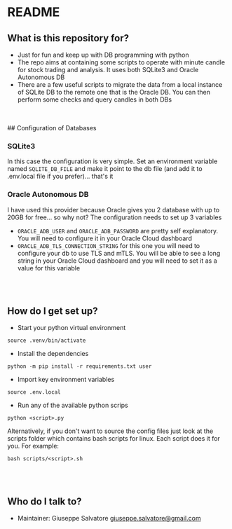 # README

## What is this repository for?

- Just for fun and keep up with DB programming with python
- The repo aims at containing some scripts to operate with minute candle for stock trading and analysis. It uses both SQLite3 and Oracle Autonomous DB
- There are a few useful scripts to migrate the data from a local instance of SQLite DB to the remote one that is the Oracle DB. You can then perform some checks and query candles in both DBs
</br>
</br>
## Configuration of Databases

### SQLite3
In this case the configuration is very simple. Set an environment variable named `SQLITE_DB_FILE` and make it point to the db file (and add it to .env.local file if you prefer)... that's it 


### Oracle Autonomous DB  
I have used this provider because Oracle gives you 2 database with up to 20GB for free... so why not?
The configuration needs to set up 3 variables
- `ORACLE_ADB_USER` and `ORACLE_ADB_PASSWORD` are pretty self explanatory. You will need to configure it in your Oracle Cloud dashboard
- `ORACLE_ADB_TLS_CONNECTION_STRING` for this one you will need to configure your db to use TLS and mTLS. You will be able to see a long string in your Oracle Cloud dashboard and you will need to set it as a value for this variable
</br>
</br>

## How do I get set up?

- Start your python virtual environment

```
source .venv/bin/activate
```

- Install the dependencies

```
python -m pip install -r requirements.txt user
```

- Import key environment variables

```
source .env.local
```

- Run any of the available python scrips

```
python <script>.py
```

Alternatively, if you don't want to source the config files just look at the scripts folder which contains bash scripts for linux. Each script does it for you.
For example:

```
bash scripts/<script>.sh
```
</br>
</br>

## Who do I talk to?

- Maintainer: Giuseppe Salvatore giuseppe.salvatore@gmail.com
